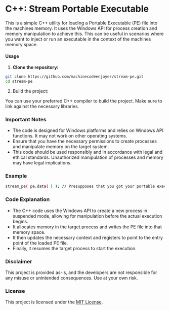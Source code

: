 # C++: Stream Portable Executable

This is a simple C++ utility for loading a Portable Executable (PE) file into the machines memory. It uses the Windows API for process creation and memory manipulation to achieve this. This can be useful in scenarios where you want to inject or run an executable in the context of the machines memory space.

#### Usage

1. **Clone the repository:**
```bash
git clone https://github.com/machinecodeenjoyer/stream-pe.git
cd stream-pe
```

2. Build the project:

You can use your preferred C++ compiler to build the project. Make sure to link against the necessary libraries.

### Important Notes

- The code is designed for Windows platforms and relies on Windows API functions. It may not work on other operating systems.
- Ensure that you have the necessary permissions to create processes and manipulate memory on the target system.
- This code should be used responsibly and in accordance with legal and ethical standards. Unauthorized manipulation of processes and memory may have legal implications.

### Example

```bash
stream_pe( pe.data( ) ); // Presupposes that you got your portable executable in bytes
```

### Code Explanation

- The C++ code uses the Windows API to create a new process in suspended mode, allowing for manipulation before the actual execution begins.
- It allocates memory in the target process and writes the PE file into that memory space.
- It then updates the necessary context and registers to point to the entry point of the loaded PE file.
- Finally, it resumes the target process to start the execution.

### Disclaimer

This project is provided as-is, and the developers are not responsible for any misuse or unintended consequences. Use at your own risk.

### License

This project is licensed under the [MIT License](LICENSE).
